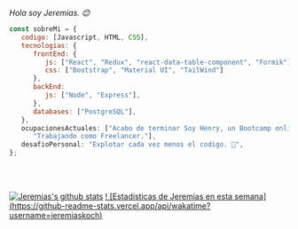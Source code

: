 <p><em>Hola soy Jeremias. 😊</br>
</em></p>


```javascript
const sobreMi = {
   codigo: [Javascript, HTML, CSS],
   tecnologias: {
      frontEnd: {
         js: ["React", "Redux", "react-data-table-component", "Formik"],
         css: ["Bootstrap", "Material UI", "TailWind"]
      },
      backEnd:
         js: ["Node", "Express"],
      },
      databases: ["PostgreSQL"],
   },
   ocupacionesActuales: ["Acabo de terminar Soy Henry, un Bootcamp online de 4 meses de duración, con mas de 650 horas de código.😱",
      "Trabajando como Freelancer."],
   desafioPersonal: "Explotar cada vez menos el codigo. 🤣",
};
```
</br></br>

[![Jeremias's github stats](https://github-readme-stats.vercel.app/api?username=jeremiaskoch&hide=stars,issues&show_icons=true&theme=dark)](https://github.com/jeremiaskoch/github-readmestats) 
[! [Estadísticas de Jeremias en esta semana] (https://github-readme-stats.vercel.app/api/wakatime?username=jeremiaskoch)](https://github.com/jeremiaskoch/github-readme-stats)
